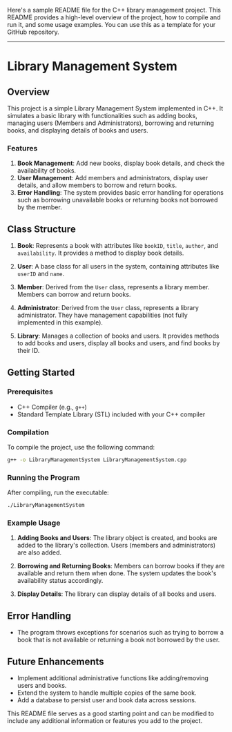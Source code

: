 Here's a sample README file for the C++ library management project. This README provides a high-level overview of the project, how to compile and run it, and some usage examples. You can use this as a template for your GitHub repository.

---

# Library Management System

## Overview

This project is a simple Library Management System implemented in C++. It simulates a basic library with functionalities such as adding books, managing users (Members and Administrators), borrowing and returning books, and displaying details of books and users.

### Features

1. **Book Management**: Add new books, display book details, and check the availability of books.
2. **User Management**: Add members and administrators, display user details, and allow members to borrow and return books.
3. **Error Handling**: The system provides basic error handling for operations such as borrowing unavailable books or returning books not borrowed by the member.

## Class Structure

1. **Book**: Represents a book with attributes like `bookID`, `title`, `author`, and `availability`. It provides a method to display book details.

2. **User**: A base class for all users in the system, containing attributes like `userID` and `name`.

3. **Member**: Derived from the `User` class, represents a library member. Members can borrow and return books.

4. **Administrator**: Derived from the `User` class, represents a library administrator. They have management capabilities (not fully implemented in this example).

5. **Library**: Manages a collection of books and users. It provides methods to add books and users, display all books and users, and find books by their ID.

## Getting Started

### Prerequisites

- C++ Compiler (e.g., `g++`)
- Standard Template Library (STL) included with your C++ compiler

### Compilation

To compile the project, use the following command:

```bash
g++ -o LibraryManagementSystem LibraryManagementSystem.cpp
```

### Running the Program

After compiling, run the executable:

```bash
./LibraryManagementSystem
```

### Example Usage

1. **Adding Books and Users**: The library object is created, and books are added to the library's collection. Users (members and administrators) are also added.
   
2. **Borrowing and Returning Books**: Members can borrow books if they are available and return them when done. The system updates the book's availability status accordingly.

3. **Display Details**: The library can display details of all books and users.

## Error Handling

- The program throws exceptions for scenarios such as trying to borrow a book that is not available or returning a book not borrowed by the user.

## Future Enhancements

- Implement additional administrative functions like adding/removing users and books.
- Extend the system to handle multiple copies of the same book.
- Add a database to persist user and book data across sessions.


This README file serves as a good starting point and can be modified to include any additional information or features you add to the project.
